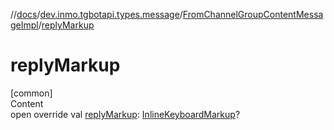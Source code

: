 //[docs](../../../index.md)/[dev.inmo.tgbotapi.types.message](../index.md)/[FromChannelGroupContentMessageImpl](index.md)/[replyMarkup](reply-markup.md)



# replyMarkup  
[common]  
Content  
open override val [replyMarkup](reply-markup.md): [InlineKeyboardMarkup](../../dev.inmo.tgbotapi.types.buttons/-inline-keyboard-markup/index.md)?  



